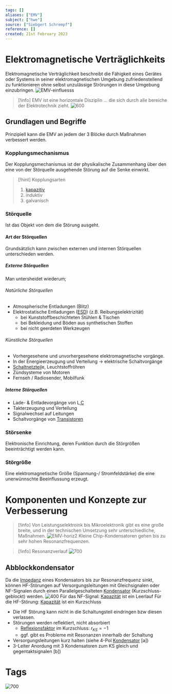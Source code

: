 ```yaml
---
tags: []
aliases: ["EMV"]
subject: ["hwe"]
source: ["Siebgert Schrempf"]
reference: []
created: 21st February 2023
---
```


# Elektromagnetische Verträglichkeits
Elektromagnetische Verträglichkeit beschreibt die Fähigkeit eines Gerätes oder Systems in seiner elektromagnetischen Umgebung zufriedenstellend zu funktionieren ohne selbst unzulässige Strörungen in diese Umgebung einzubringen.
![EMV-einfluesss](assets/EMV-einfluesss.png)
> [!info] EMV ist eine horizontale Disziplin
> ... die sich durch alle bereiche der Elektrotechnik zieht.
> ![600](assets/EMV-horiz.png)
## Grundlagen und Begriffe

Prinzipiell kann die EMV an jedem der 3 Blöcke durch Maßnahmen verbessert werden.
### Kopplungsmechanismus
Der Kopplungsmechanismus ist der physikalische Zusammenhang über den eine von der Störquelle ausgehende Störung auf die Senke einwirkt.

> [!hint] Kopplungsarten
> 1. [kapazitiv](Kapazitive%20Kopplung.md)
> 2. induktiv
> 3. galvanisch
> 

### Störquelle
Ist das Objekt von dem die Störung ausgeht.
#### Art der Störquellen
Grundsätzlich kann zwischen externen und internen Störquellen unterschieden werden.
##### Externe Störquellen
Man untersheidet wiederum;
###### Natürliche Störquellen
- Atmospherische Entladungen (Blitz)
- Elektrostatische Entladungen ([ESD](ESD.md)) (z.B. Reibungselektrizität)
	- bei Kunststoffbeschichteten Stühlen & Tischen
	- bei Bekleidung und Böden aus synthetischen Stoffen
	- bei nicht geerdeten Werkzeugen
###### Künstliche Störquellen
- Vorhergesehene und unvorhergesehene elektromagnetische vorgänge.
- In der Energieerzeugung und Verteilung → elektrische Schaltvorgänge
- [Schaltnetzteil](Stromversorgungseinheiten/Schaltnetzteil.md)e, Leuchtstoffröhren
- Zündsysteme von Motoren
- Fernseh / Radiosender, Mobilfunk

##### Interne Störquellen
- Lade- & Entladevorgänge von L,[C](../assets/C.md)
- Takterzeugung und Verteilung
- Signalwechsel auf Leitungen
- Schaltvorgänge von [Transistoren]({MOC}%20Transistor.md)

### Störsenke
Elektronische Einrichtung, deren Funktion durch die Störgrößen beeinträchtigt werden kann.

### Störgröße
Eine elektromagnetische Größe (Spannung-/ Stromfeldstärke) die eine unerwünnschte Beeinflussung erzeugt.

# Komponenten und Konzepte zur Verbesserung
> [!info] Von Leistungselektroink bis Mikroelektronik gibt es eine große breite, und in der technischen Umsetzung sehr unterschiedliche, Maßnahmen.
> ![EMV-horiz2](assets/EMV-horiz2.png)
> Kleine Chip-Kondensatoren gehen bis zu sehr hohen Resonanzfrequenzen.

> [!info] Resonanzverlauf
> ![700](assets/EMV_impedanz.png)

## Abblockkondensator
Da die [Impedanz](Impedanz.md) eines Kondensators bis zur Resonanzfrequenz sinkt, können HF-Störungen auf Versorgungsleitungen mit Gleichsignalen oder NF-Signalen durch einen Parallelgeschalteten [Kondensator](Kapazität.md) (Kurzschluss-geblockt) werden.
![400](assets/AbblockCap.png)
Für das NF-Signal: [Kapazität](Kapazität.md) ist ein Leerlauf
Für die HF-Störung: [Kapazität](Kapazität.md) ist ein Kurzschluss

- Die HF Störung kann nicht in die Schaltungsteil eindringen bzw diesen verlassen.
- Störungen werden reflektiert, nicht absorbiert
	- [Reflexionsfaktor](../hf-technik/ksn%20(4)/Reflexionsfaktor.md) im Kurzschluss: $r_{KS}=-1$
	- ggf. gibt es Probleme mit Resonanzen innerhalb der Schaltung
- Versorgungsleitungen kurz halten (siehe 4-Pol [Kondensator](Kapazität.md) [a])
- 3-Leiter Anordung mit 3 Kondensatoren zum KS gleich und gegentaktsignalen [b])
# Tags
![700](assets/Pasted%20image%2020230316092131.png)